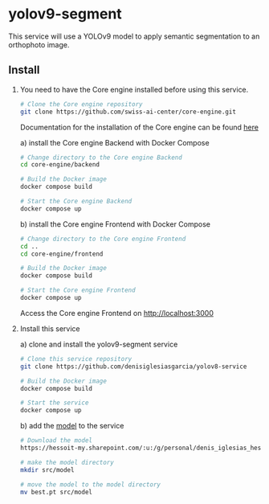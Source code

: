 # yolov9-segment

This service will use a YOLOv9 model to apply semantic segmentation to an orthophoto image.

## Install

1) You need to have the Core engine installed before using this service.

    ```bash
    # Clone the Core engine repository
    git clone https://github.com/swiss-ai-center/core-engine.git
    ```

    Documentation for the installation of the Core engine can be found [here](https://docs.swiss-ai-center.ch/tutorials/start-the-core-engine/)

    a) install the Core engine Backend with Docker Compose

    ```bash
    # Change directory to the Core engine Backend
    cd core-engine/backend

    # Build the Docker image
    docker compose build

    # Start the Core engine Backend
    docker compose up
    ```

    b) install the Core engine Frontend with Docker Compose

    ```bash
    # Change directory to the Core engine Frontend
    cd ..
    cd core-engine/frontend

    # Build the Docker image
    docker compose build

    # Start the Core engine Frontend
    docker compose up
    ```

    Access the Core engine Frontend on <http://localhost:3000>

2) Install this service

    a) clone and install the yolov9-segment service

    ```bash
    # Clone this service repository
    git clone https://github.com/denisiglesiasgarcia/yolov8-service

    # Build the Docker image
    docker compose build

    # Start the service
    docker compose up
    ```
    b) add the [model](https://hessoit-my.sharepoint.com/:u:/g/personal/denis_iglesias_hes-so_ch/ESf0u57JrkREq10xx3Cn1mEBOPOnuOmKtKgb3J0dym5vkA?e=TZmxZB) to the service

    ```bash
    # Download the model
    https://hessoit-my.sharepoint.com/:u:/g/personal/denis_iglesias_hes-so_ch/ESf0u57JrkREq10xx3Cn1mEBOPOnuOmKtKgb3J0dym5vkA?e=TZmxZB

    # make the model directory
    mkdir src/model

    # move the model to the model directory
    mv best.pt src/model
    ```






